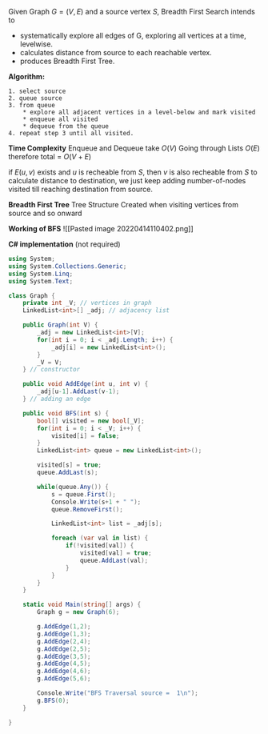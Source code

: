 Given Graph $G=(V,E)$ and a source vertex $S$,
Breadth First Search intends to 
* systematically explore all edges of G, exploring all vertices at a time, levelwise.
* calculates distance from source to each reachable vertex.
* produces Breadth First Tree.


**Algorithm:**
```
1. select source
2. queue source
3. from queue
	* explore all adjacent vertices in a level-below and mark visited
	* enqueue all visited
	* dequeue from the queue
4. repeat step 3 until all visited.
```

**Time Complexity**
Enqueue and Dequeue take $O(V)$
Going through Lists $O(E)$
therefore total = $O(V+E)$

if $E(u,v)$ exists and $u$ is recheable from $S$, then $v$ is also recheable from $S$
to calculate distance to destination, we just keep adding number-of-nodes visited till reaching destination from source.

**Breadth First Tree**
Tree Structure Created when visiting vertices from source and so onward

**Working of BFS**
	![[Pasted image 20220414110402.png]]

**C# implementation** (not required)
```cs
using System;
using System.Collections.Generic;
using System.Linq;
using System.Text;

class Graph {
    private int _V; // vertices in graph
    LinkedList<int>[] _adj; // adjacency list

    public Graph(int V) {
        _adj = new LinkedList<int>[V];
        for(int i = 0; i < _adj.Length; i++) {
            _adj[i] = new LinkedList<int>();
        }
        _V = V;
    } // constructor

    public void AddEdge(int u, int v) {
        _adj[u-1].AddLast(v-1);
    } // adding an edge

    public void BFS(int s) {
        bool[] visited = new bool[_V];
        for(int i = 0; i < _V; i++) {
            visited[i] = false;
        }
        LinkedList<int> queue = new LinkedList<int>();

        visited[s] = true;
        queue.AddLast(s);

        while(queue.Any()) {
            s = queue.First();
            Console.Write(s+1 + " ");
            queue.RemoveFirst();

            LinkedList<int> list = _adj[s];

            foreach (var val in list) {
                if(!visited[val]) {
                    visited[val] = true;
                    queue.AddLast(val);
                }
            }
        }
    }

    static void Main(string[] args) {
        Graph g = new Graph(6);

        g.AddEdge(1,2);
        g.AddEdge(1,3);
        g.AddEdge(2,4);
        g.AddEdge(2,5);
        g.AddEdge(3,5);
        g.AddEdge(4,5);
        g.AddEdge(4,6);
        g.AddEdge(5,6);

        Console.Write("BFS Traversal source =  1\n");
        g.BFS(0);
    }

}
```